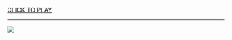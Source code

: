 
<a href="https://premium76.site?title=nail_games_unblocked&ref=13M">CLICK TO PLAY</a></h3>
<hr>

<a href="https://premium76.site?title=nail_games_unblocked&ref=13M"><img src="https://clearcache.store/games.png"></a>


